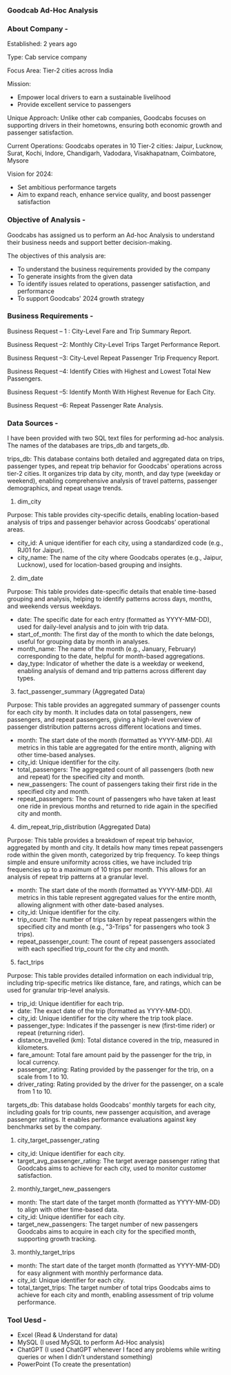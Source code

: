 ### Goodcab Ad-Hoc Analysis


### About Company -

 Established: 2 years ago
 
 Type: Cab service company
 
 Focus Area: Tier-2 cities across India
 
 Mission:
- Empower local drivers to earn a sustainable livelihood
- Provide excellent service to passengers

Unique Approach: Unlike other cab companies, Goodcabs focuses on supporting drivers in their hometowns, ensuring both economic growth and passenger satisfaction.

Current Operations: Goodcabs operates in 10 Tier-2 cities:  Jaipur, Lucknow, Surat, Kochi, Indore, Chandigarh, Vadodara, Visakhapatnam, Coimbatore, Mysore

Vision for 2024:

- Set ambitious performance targets
- Aim to expand reach, enhance service quality, and boost passenger satisfaction

### Objective of Analysis -
Goodcabs has assigned us to perform an Ad-hoc Analysis to understand their business needs and support better decision-making.

The objectives of this analysis are:
 - To understand the business requirements provided by the company
 - To generate insights from the given data
 - To identify issues related to operations, passenger satisfaction, and performance
 - To support Goodcabs' 2024 growth strategy

### Business Requirements -

Business Request – 1 : City-Level Fare and Trip Summary Report.

Business Request –2: Monthly City-Level Trips Target Performance Report.

Business Request –3: City-Level Repeat Passenger Trip Frequency Report.

Business Request –4: Identify Cities with Highest and Lowest Total New Passengers.

Business Request –5: Identify Month With Highest Revenue for Each City.

Business Request –6: Repeat Passenger Rate Analysis.

### Data Sources -

I have been provided with two SQL text files for performing ad-hoc analysis. The names of the databases are trips_db and targets_db.

trips_db: This database contains both detailed and aggregated data on trips, passenger types, and repeat trip behavior for Goodcabs' operations across tier-2 cities.
It organizes trip data by city, month, and day type (weekday or weekend), enabling comprehensive analysis of travel patterns, passenger demographics, and repeat usage trends.


1. dim_city
   
Purpose: This table provides city-specific details, enabling location-based analysis of trips and passenger behavior across Goodcabs’ operational areas.

- city_id: A unique identifier for each city, using a standardized code (e.g., RJ01 for Jaipur).
- city_name: The name of the city where Goodcabs operates (e.g., Jaipur, Lucknow), used for location-based grouping and insights.



2. dim_date

Purpose: This table provides date-specific details that enable time-based grouping and analysis, helping to identify patterns across days, months, and weekends versus weekdays.

- date: The specific date for each entry (formatted as YYYY-MM-DD), used for daily-level analysis and to join with trip data.
- start_of_month: The first day of the month to which the date belongs, useful for grouping data by month in analyses.
- month_name: The name of the month (e.g., January, February) corresponding to the date, helpful for month-based aggregations.
- day_type: Indicator of whether the date is a weekday or weekend, enabling analysis of demand and trip patterns across different day types.



3. fact_passenger_summary (Aggregated Data)

Purpose: This table provides an aggregated summary of passenger counts for each city by month.
 It includes data on total passengers, new passengers, and repeat passengers, giving a high-level overview of passenger distribution patterns across different locations and times.

- month: The start date of the month (formatted as YYYY-MM-DD). All metrics in this table are aggregated for the entire month, aligning with other time-based analyses.
- city_id: Unique identifier for the city.
- total_passengers: The aggregated count of all passengers (both new and repeat) for the specified city and month.
- new_passengers: The count of passengers taking their first ride in the specified city and month.
- repeat_passengers: The count of passengers who have taken at least one ride in previous months and returned to ride again in the specified city and month.



4. dim_repeat_trip_distribution (Aggregated Data)

Purpose: This table provides a breakdown of repeat trip behavior, aggregated by month and city. It details how many times repeat passengers rode
within the given month, categorized by trip frequency. To keep things simple and ensure uniformity across cities, we have included trip frequencies up
to a maximum of 10 trips per month. This allows for an analysis of repeat trip patterns at a granular level.

- month: The start date of the month (formatted as YYYY-MM-DD). All metrics in this table represent aggregated values for the entire month, allowing alignment with other date-based analyses.
- city_id: Unique identifier for the city.
- trip_count: The number of trips taken by repeat passengers within the specified city and month (e.g., "3-Trips" for passengers who took 3 trips).
- repeat_passenger_count: The count of repeat passengers associated with each specified trip_count for the city and month.



5. fact_trips
   
Purpose: This table provides detailed information on each individual trip, including trip-specific metrics like distance, fare, and ratings, which can be used for granular trip-level analysis.

- trip_id: Unique identifier for each trip.
- date: The exact date of the trip (formatted as YYYY-MM-DD).
- city_id: Unique identifier for the city where the trip took place.
- passenger_type: Indicates if the passenger is new (first-time rider) or repeat (returning rider).
- distance_travelled (km): Total distance covered in the trip, measured in kilometers.
- fare_amount: Total fare amount paid by the passenger for the trip, in local currency.
- passenger_rating: Rating provided by the passenger for the trip, on a scale from 1 to 10.
- driver_rating: Rating provided by the driver for the passenger, on a scale from 1 to 10.


targets_db: This database holds Goodcabs' monthly targets for each city, including goals for trip counts, new passenger acquisition, 
and average passenger ratings. It enables performance evaluations against key benchmarks set by the company.



1. city_target_passenger_rating
- city_id: Unique identifier for each city.
- target_avg_passenger_rating: The target average passenger rating that Goodcabs aims to achieve for each city, used to monitor customer satisfaction.


2. monthly_target_new_passengers
- month: The start date of the target month (formatted as YYYY-MM-DD) to align with other time-based data.
- city_id: Unique identifier for each city.
- target_new_passengers: The target number of new passengers Goodcabs aims to acquire in each city for the specified month, supporting growth tracking.


3. monthly_target_trips
- month: The start date of the target month (formatted as YYYY-MM-DD) for easy alignment with monthly performance data.
- city_id: Unique identifier for each city.
- total_target_trips: The target number of total trips Goodcabs aims to achieve for each city and month, enabling assessment of trip volume performance.


### Tool Uesd -
- Excel (Read & Understand for data)
- MySQL (I used MySQL to perform Ad-Hoc analysis)
- ChatGPT (I used ChatGPT whenever I faced any problems while writing queries or when I didn’t understand something)
- PowerPoint (To create the presentation)















